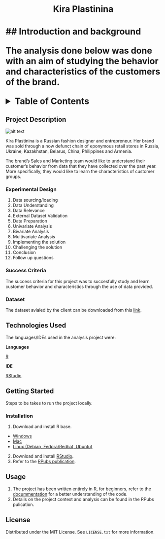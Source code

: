 <h1 style = "text-align: center" >Kira Plastinina<h1/>  
## Introduction and background

The analysis done below was done with an aim of studying the behavior and characteristics of the customers of the brand.

<!-- TABLE OF CONTENTS -->
<details>
  <summary>Table of Contents</summary>
  <ol>
    <li>
      <a href="#project-description">Project Description</a>
      <ul>
        <li><a href="#experimental-design">Experimental Design</a></li>
        <li><a href="#sucess-criteria">Success Criteria</a></li>
        <li><a href="#dataset">Dataset</a></li>
        <li><a href="#rpubs-publication">RPubs Publication</a></li>
      </ul>
    </li>
    <li>
      <a href="#technologies-used">Technologies Used</a></li>
    <li>
      <a href="#getting-started">Getting Started</a>
      <ul>
        <li><a href="#installation">Installation</a></li>
      </ul>
    </li>
    <li><a href="#usage">Usage</a></li>
    <li><a href="#license">License</a></li>
    <li><a href="#acknowledgments">Acknowledgments</a></li>
  </ol>
</details>

<!-- PROJECT DESCRIPTION -->

## Project Description

![alt text](https://i.industry-fashion.com/images/013/image-38023.jpg)

Kira Plastinina is a Russian fashion designer and entrepreneur. Her brand was sold through a now defunct chain of eponymous retail stores in Russia, Ukraine, Kazakhstan, Belarus, China, Philippines and Armenia.

The brand’s Sales and Marketing team would like to understand their customer’s behavior from data that they have collected over the past year. More specifically, they would like to learn the characteristics of customer groups.
<!-- EXPERIMENTAL DESIGN -->

### Experimental Design

1. Data sourcing/loading
2. Data Understanding
3. Data Relevance
4. External Dataset Validation
5. Data Preparation
6. Univariate Analysis
7. Bivariate Analysis
8. Multivariate Analysis
9. Implementing the solution
10. Challenging the solution
11. Conclusion
12. Follow up questions

<!-- SUCCESS CRITERIA-->

### Success Criteria

The success criteria for this project was to succesfully study and learn customer behavior and characteristics through the use of data provided.

<!-- DATASET -->

### Dataset

The dataset avialed by the client can be downloaded from this [link](http://bit.ly/EcommerceCustomersDataset').

<!-- TECHNOLOGIES USED -->

## Technologies Used

The languages/IDEs used in the analysis project were:

**Languages**

[R](https://www.rdocumentation.org/)

**IDE**

[RStudio](https://www.rstudio.com/)

<!-- GETTING STARTED -->

## Getting Started

Steps to be takes to run the project locally.

### Installation

1. Download and install R base.

- [Windows](https://cran.r-project.org/bin/windows/base/)
- [Mac](https://cran.r-project.org/bin/macosx/)
- [Linux (Debian, Fedora/Redhat, Ubuntu)](https://cran.r-project.org/)

2. Download and install [RStudio](https://www.rstudio.com/products/rstudio/download/).
3. Refer to the [RPubs publication](http://rpubs.com/deborah_masibo/908054).

<!-- USAGE EXAMPLES -->

## Usage

1. The project has been written entirely in R, for beginners, refer to the [docummentation](https://www.rdocumentation.org/) for a better understanding of the code.
2. Details on the project context and analysis can be found in the RPubs pulication.

<!-- LICENSE -->

## License

Distributed under the MIT License. See `LICENSE.txt` for more information.